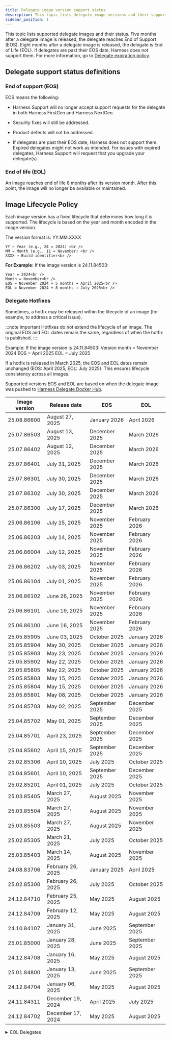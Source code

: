 ```yaml
---
title: Delegate image version support status
description: This topic lists delegate image versions and their support status.
sidebar_position: 1
---
```


This topic lists supported delegate images and their status. Five months after a delegate image is released, the delegate reaches End of Support (EOS). Eight months after a delegate image is released, the delegate is End of Life (EOL). If delegates are past their EOS date, Harness does not support them. For more information, go to [Delegate expiration policy](/docs/platform/delegates/install-delegates/delegate-upgrades-and-expiration#delegate-expiration-policy).

## Delegate support status definitions

### End of support (EOS)

EOS means the following:

- Harness Support will no longer accept support requests for the delegate in both Harness FirstGen and Harness NextGen.

- Security fixes will still be addressed.

- Product defects will not be addressed.

- If delegates are past their EOS date, Harness does not support them. Expired delegates might not work as intended. For issues with expired delegates, Harness Support will request that you upgrade your delegate(s).

### End of life (EOL)

An image reaches end of life 8 months after its version month. After this point, the image will no longer be available or maintained.

## Image Lifecycle Policy

Each image version has a fixed lifecycle that determines how long it is supported. The lifecycle is based on the year and month encoded in the image version.

The version format is: YY.MM.XXXX

    YY → Year (e.g., 24 = 2024) <br />
    MM → Month (e.g., 11 = November) <br />
    XXXX → Build identifier<br />

**For Example:**
If the image version is 24.11.84503:

    Year = 2024<br />
    Month = November<br />
    EOS = November 2024 + 5 months → April 2025<br />
    EOL = November 2024 + 8 months → July 2025<br />

### Delegate Hotfixes

Sometimes, a hotfix may be released within the lifecycle of an image (for example, to address a critical issue).

:::note Important
Hotfixes do not extend the lifecycle of an image. The original EOS and EOL dates remain the same, regardless of when the hotfix is published.
::: 

Example:
If the image version is 24.11.84503:
Version month = November 2024
    EOS = April 2025
    EOL = July 2025

If a hotfix is released in March 2025, the EOS and EOL dates remain unchanged (EOS: April 2025, EOL: July 2025). This ensures lifecycle consistency across all images.    

Supported versions EOS and EOL are based on when the delegate image was pushed to [Harness Delegate Docker Hub](https://hub.docker.com/r/harness/delegate/tags).

| Image version | Release date      | EOS           | EOL           |
|---------------|-------------------|---------------|---------------|
| 25.08.86600   | August 27, 2025   | January 2026  | April 2026    |
| 25.07.86503   | August 13, 2025   | December 2025 | March 2026    |
| 25.07.86402   | August 12, 2025   | December 2025 | March 2026    |
| 25.07.86401   | July 31, 2025     | December 2025 | March 2026    |
| 25.07.86301   | July 30, 2025     | December 2025 | March 2026    |
| 25.07.86302   | July 30, 2025     | December 2025 | March 2026    |
| 25.07.86300   | July 17, 2025     | December 2025 | March 2026    |
| 25.06.86106   | July 15, 2025     | November 2025 | February 2026 |
| 25.06.86203   | July 14, 2025     | November 2025 | February 2026 |
| 25.06.86004   | July 12, 2025     | November 2025 | February 2026 |
| 25.06.86202   | July 03, 2025     | November 2025 | February 2026 |
| 25.06.86104   | July 01, 2025     | November 2025 | February 2026 |
| 25.06.86102   | June 26, 2025     | November 2025 | February 2026 |
| 25.06.86101   | June 19, 2025     | November 2025 | February 2026 |
| 25.06.86100   | June 16, 2025     | November 2025 | February 2026 |
| 25.05.85905   | June 03, 2025     | October 2025  | January 2026  |
| 25.05.85904   | May 30, 2025      | October 2025  | January 2026  |
| 25.05.85903   | May 23, 2025      | October 2025  | January 2026  |
| 25.05.85902   | May 22, 2025      | October 2025  | January 2026  |
| 25.05.85805   | May 22, 2025      | October 2025  | January 2026  |
| 25.05.85803   | May 15, 2025      | October 2025  | January 2026  |
| 25.05.85804   | May 15, 2025      | October 2025  | January 2026  |
| 25.05.85801   | May 08, 2025      | October 2025  | January 2026  |
| 25.04.85703   | May 02, 2025      | September 2025| December 2025 |
| 25.04.85702   | May 01, 2025      | September 2025| December 2025 |
| 25.04.85701   | April 23, 2025    | September 2025| December 2025 |
| 25.04.85602   | April 15, 2025    | September 2025| December 2025 |
| 25.02.85306   | April 10, 2025    | July 2025     | October 2025  |
| 25.04.85601   | April 10, 2025    | September 2025| December 2025 |
| 25.02.85201   | April 01, 2025    | July 2025     | October 2025  |
| 25.03.85405   | March 27, 2025    | August 2025   | November 2025 |
| 25.03.85504   | March 27, 2025    | August 2025   | November 2025 |
| 25.03.85503   | March 27, 2025    | August 2025   | November 2025 |
| 25.02.85305   | March 21, 2025    | July 2025     | October 2025  |
| 25.03.85403   | March 14, 2025    | August 2025   | November 2025 |
| 24.08.83706   | February 26, 2025 | January 2025  | April 2025    |
| 25.02.85300   | February 26, 2025 | July 2025     | October 2025  |
| 24.12.84710   | February 25, 2025 | May 2025      | August 2025   |
| 24.12.84709   | February 12, 2025 | May 2025      | August 2025   |
| 24.10.84107   | January 31, 2025  | June 2025     | September 2025|
| 25.01.85000   | January 28, 2025  | June 2025     | September 2025|
| 24.12.84708   | January 16, 2025  | May 2025      | August 2025   |
| 25.01.84800   | January 13, 2025  | June 2025     | September 2025|
| 24.12.84704   | January 06, 2025  | May 2025      | August 2025   |
| 24.11.84311   | December 19, 2024 | April 2025    | July 2025     |
| 24.12.84702   | December 17, 2024 | May 2025      | August 2025   |

<details>
    <summary>EOL Delegates</summary>
    | Image version         | Release date       | EOS        | EOL        |
    |-----------------------|--------------------|------------|------------|
    | 24.11.84503           | December 09, 2024  | April 2025 | July 2025  |
    | 24.11.84310           | December 05, 2024  | April 2025 | July 2025  |
    | 24.11.84502           | December 05, 2024  | April 2025 | July 2025  |
    | 24.10.84106           | December 04, 2024  | March 2025 | June 2025  |
    | 24.11.84501           | December 04, 2024  | April 2025 | July 2025  |
    | 24.07.83407           | December 04, 2024  | December 2024 | March 2025 |
    | 24.11.84500           | November 29, 2024  | April 2025 | July 2025  |
    | 24.11.84309           | November 28, 2024  | April 2025 | July 2025  |
    | 24.11.84308           | November 23, 2024  | April 2025 | July 2025  |
    | 24.11.84307           | November 21, 2024  | April 2025 | July 2025  |
    | 24.11.84306           | November 19, 2024  | April 2025 | July 2025  |
    | 24.10.84205-ubi9-beta | November 18, 2024  | March 2025 | June 2025  |
    | 24.10.84204           | November 18, 2024  | March 2025 | June 2025  |
    | 24.10.84200           | November 04, 2024  | March 2025 | June 2025  |
    | 24.10.84105           | November 01, 2024  | March 2025 | June 2025  |
    | 24.10.84104           | October 21, 2024   | March 2025 | June 2025  |
    | 24.09.83909           | October 11, 2024   | February 2025 | May 2025 |
    | 24.09.83906           | October 02, 2024   | February 2025 | May 2025 |
    | 24.09.83905           | September 30, 2024 | February 2025 | May 2025 |
    | 24.08.83803           | September 20, 2024 | January 2025 | April 2025 |
    | 24.08.83804           | September 20, 2024 | January 2025 | April 2025 |
    | 24.09.83900           | September 20, 2024 | February 2025 | May 2025 |
    | 24.08.83802           | September 03, 2024 | January 2025 | April 2025 |
    | 24.08.83705           | August 31, 2024    | January 2025 | April 2025 |
    | 24.07.83611           | August 31, 2024    | December 2024 | March 2025 |
    | 24.08.83704           | August 29, 2024    | January 2025 | April 2025 |
    | 24.08.83702           | August 22, 2024    | January 2025 | April 2025 |
    | 24.08.83307           | August 20, 2024    | January 2025 | April 2025 |
    | 24.07.83609           | August 20, 2024    | December 2024 | March 2025 |
    | 24.07.83608           | August 14, 2024    | December 2024 | March 2025 |
    | 24.07.83607           | August 13, 2024    | December 2024 | March 2025 |
    | 24.08.83306           | August 13, 2024    | January 2025 | April 2025 |
    | 24.07.83406           | August 13, 2024    | December 2024 | March 2025 |
    | 24.07.83606           | August 07, 2024    | December 2024 | March 2025 |
    | 24.08.83405           | August 05, 2024    | January 2025 | April 2025 |
    | 24.07.83605           | July 24, 2024      | December 2024 | March 2025 |
    | 24.07.83503           | July 17, 2024      | December 2024 | March 2025 |
    | 24.07.82906           | July 17, 2024      | December 2024 | March 2025 |
    | 24.07.83404           | July 10, 2024      | December 2024 | March 2025 |
    | 24.07.83205           | July 9, 2024       | December 2024 | March 2025 |
    | 24.07.82905           | July 1, 2024       | December 2024 | March 2025 |
    | 24.06.83304           | June 24, 2024      | November 2024 | February 2025 |
    | 24.06.83204           | June 20, 2024      | November 2024 | February 2025 |
    | 24.06.83004           | June 7, 2024       | November 2024 | February 2025 |
    | 24.06.83003           | June 3, 2024       | November 2024 | February 2025 |
    | 24.05.82711           | May 30, 2024       | October 2024 | January 2025 |
    | 24.05.82904           | May 21, 2024       | October 2024 | January 2025 |
    | 24.05.83001           | May 21, 2024       | October 2024 | January 2025 |
    | 24.05.82205           | May 20, 2024       | October 2024 | January 2025 |
    | 24.05.82903           | May 16, 2024       | October 2024 | January 2025 |
    | 24.05.82902           | May 10, 2024       | October 2024 | January 2025 |
    | 24.04.82901           | May 8, 2024        | September 2024 | December 2024 |
    | 24.04.82804           | April 24, 2024     | September 2024 | December 2024 |
    | 24.04.82709           | April 18, 2024     | September 2024 | December 2024 |
    | 24.04.82708           | April 17, 2024     | September 2024 | December 2024 |
    | 24.04.82707           | April 15, 2024     | September 2024 | December 2024 |
    | 24.04.82603           | April 4, 2024      | September 2024 | December 2024 |
    | 24.03.82601           | March 28, 2024     | August 2024 | November 2024 |
    | 24.03.82600           | March 27, 2024     | August 2024 | November 2024 |
    | 24.03.82505           | March 18, 2024     | August 2024 | November 2024 |
    | 24.03.82502           | March 14, 2024     | August 2024 | November 2024 |
    | 24.03.82408           | March 8, 2024      | August 2024 | November 2024 |
    | 24.02.82406           | March 1, 2024      | July 2024 | October 2024 |
    | 24.02.82404           | February 29, 2024  | July 2024 | October 2024 |
    | 24.02.82309           | February 28, 2024  | July 2024 | October 2024 |
    | 24.02.82402           | February 27, 2024  | July 2024 | October 2024 |
    | 24.02.82308           | February 21, 2024  | July 2024 | October 2024 |
    | 24.02.82306           | February 15, 2024  | July 2024 | October 2024 |
    | 24.02.82305           | February 15, 2024  | July 2024 | October 2024 |
    | 24.02.82302           | February 13, 2024  | July 2024 | October 2024 |
    | 24.02.82304           | February 12, 2024  | July 2024 | October 2024 |
    | 24.02.82203           | February 2, 2024   | July 2024 | October 2024 |
    | 24.01.82202           | January 30, 2024   | June 2024 | September 2024 |
    | 24.01.82110           | January 29, 2024   | June 2024 | September 2024 |
    | 24.01.82109           | January 23, 2024   | June 2024 | September 2024 |
    | 24.01.82108           | January 16, 2024   | June 2024 | September 2024 |
    | 24.01.82006           | January 16, 2024   | June 2024 | September 2024 |
    | 24.01.82005           | January 15, 2024   | June 2024 | September 2024 |
    | 24.01.82004           | January 12, 2024   | June 2024 | September 2024 |
    | 24.01.82003           | January 11, 2024   | June 2024 | September 2024 |
    | 24.01.82002           | January 9, 2024    | June 2024 | September 2024 |
    | 24.01.81810           | January 8, 2024    | June 2024 | September 2024 |
    | 24.01.81811           | January 5, 2024    | June 2024 | September 2024 |
    | 23.12.82001           | January 5, 2024    | May 2024 | August 2024 |
    | 23.12.81809           | January 2, 2024    | May 2024 | August 2024 |
    | 23.12.81808           | December 26, 2023  | May 2024 | August 2024 |
    | 23.12.81412           | December 14, 2023  | May 2024 | August 2024 |
    | 23.12.81411           | December 13, 2023  | May 2024 | August 2024 |
    | 23.12.81806           | December 13, 2023  | May 2024 | August 2024 |
    | 23.12.81604           | December 13, 2023  | May 2024 | August 2024 |
    | 23.12.81804           | December 12, 2023  | May 2024 | August 2024 |
    | 23.12.81210           | December 5, 2023   | May 2024 | August 2024 |
    | 23.11.81602           | November 29, 2023  | April 2024 | July 2024 |
    | 23.11.81601           | November 29, 2023  | April 2024 | July 2024 |
    | 23.11.81408           | November 22, 2023  | April 2024 | July 2024 |
    | 23.11.81406           | November 20, 2023  | April 2024 | July 2024 |
</details>

